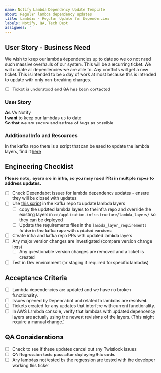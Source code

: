 ```yaml
---
name: Notify Lambda Dependency Update Template
about: Regular lambda dependency updates
title: Lambdas - Regular Update for Dependencies
labels: Notify, QA, Tech Debt
assignees: ''
---
```


## User Story - Business Need

We wish to keep our lambda dependencies up to date so we do not need such massive overhauls of our system. This will be a recurring ticket. We will update all dependencies we are able to. Any conflicts will get a new ticket. This is intended to be a day of work at most because this is intended to update with only non-breaking changes.

- [ ] Ticket is understood and QA has been contacted

### User Story
**As** VA Notify  
**I want** to keep our lambdas up to date  
**So that** we are secure and as free of bugs as possible

### Additional Info and Resources
In the kafka repo there is a script that can be used to update the lambda layers, find it [here](https://github.com/department-of-veterans-affairs/notification-kafka/blob/main/scripts/create-update-lambda-layers.sh) 

## Engineering Checklist
**Please note, layers are in infra, so you may need PRs in multiple repos to address updates.**

- [ ] Check Dependabot issues for lambda dependency updates - ensure they will be closed with updates
- [ ] Use [this script](https://github.com/department-of-veterans-affairs/notification-kafka/blob/main/scripts/create-update-lambda-layers.sh) in the kafka repo to update lambda layers
	- [ ] copy the updated lambda layers to the infra repo and override the existing layers in `cd/application-infrastructure/lambda_layers/` so they can be deployed
	- [ ] Update the requirements files in the `lambda_layer_requirements` folder in the kafka repo with updated versions
- [ ] Create infra and kafka repo PRs with updated lambda layers
- [ ] Any major version changes are investigated (compare version change logs)
	- [ ] Any questionable version changes are removed and a ticket is created
- [ ] Test in Dev environment (or staging if required for specific lambdas)

## Acceptance Criteria
- [ ] Lambda dependencies are updated and we have no broken functionality. 
- [ ] Issues opened by Dependabot and related to lambdas are resolved. 
- [ ] Tickets created for any updates that interfere with current functionality.
- [ ] In AWS Lambda console, verify that lambdas with updated dependency layers are actually using the newest revisions of the layers.  (This might require a manual change.)
## QA Considerations
- [ ] Check to see if these updates cancel out any Twistlock issues
- [ ] QA Regression tests pass after deploying this code.
- [ ] Any lambdas not tested by the regression are tested with the developer working this ticket
